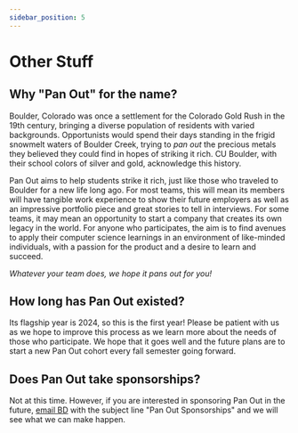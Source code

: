 ```yaml
---
sidebar_position: 5
---
```


# Other Stuff

## Why "Pan Out" for the name?

Boulder, Colorado was once a settlement for the Colorado Gold Rush in the 19th century, bringing a diverse population of residents with varied backgrounds. Opportunists would spend their days standing in the frigid snowmelt waters of Boulder Creek, trying to _pan out_ the precious metals they believed they could find in hopes of striking it rich. CU Boulder, with their school colors of silver and gold, acknowledge this history.

Pan Out aims to help students strike it rich, just like those who traveled to Boulder for a new life long ago. For most teams, this will mean its members will have tangible work experience to show their future employers as well as an impressive portfolio piece and great stories to tell in interviews. For some teams, it may mean an opportunity to start a company that creates its own legacy in the world. For anyone who participates, the aim is to find avenues to apply their computer science learnings in an environment of like-minded individuals, with a passion for the product and a desire to learn and succeed.

_Whatever your team does, we hope it pans out for you!_

## How long has Pan Out existed?

Its flagship year is 2024, so this is the first year! Please be patient with us as we hope to improve this process as we learn more about the needs of those who participate. We hope that it goes well and the future plans are to start a new Pan Out cohort every fall semester going forward.

## Does Pan Out take sponsorships?

Not at this time. However, if you are interested in sponsoring Pan Out in the future, [email BD](mailto:beti7384@colorado.edu) with the subject line "Pan Out Sponsorships" and we will see what we can make happen.